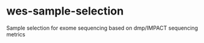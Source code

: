 # wes-sample-selection
Sample selection for exome sequencing based on dmp/IMPACT sequencing metrics   
